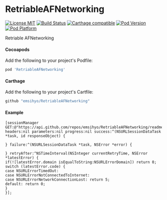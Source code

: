 # RetriableAFNetworking

[![License MIT](https://img.shields.io/badge/license-MIT-green.svg?style=flat)](https://raw.githubusercontent.com/emsihyo/RetriableAFNetworking/master/LICENSE)
[![Build Status](http://img.shields.io/travis/emsihyo/RetriableAFNetworking/master.svg?style=flat)](https://travis-ci.org/emsihyo/RetriableAFNetworking)
[![Carthage compatible](https://img.shields.io/badge/Carthage-compatible-4BC51D.svg?style=flat)](https://github.com/emsihyo/RetriableAFNetworking)
[![Pod Version](http://img.shields.io/cocoapods/v/RetriableAFNetworking.svg?style=flat)](http://cocoapods.org/pods/RetriableAFNetworking)
[![Pod Platform](http://img.shields.io/cocoapods/p/RetriableAFNetworking.svg?style=flat)](http://cocoapods.org/pods/RetriableAFNetworking)

Retriable AFNetworking

#### Cocoapods

Add the following to your project's Podfile:
```ruby
pod 'RetriableAFNetworking'
```

#### Carthage

Add the following to your project's Cartfile:
```ruby
github "emsihyo/RetriableAFNetworking"
```

#### Example

```objc
[sessionManager GET:@"https://api.github.com/repos/emsihyo/RetriableAFNetworking/readme" headers:nil parameters:nil progress:nil success:^(NSURLSessionDataTask *task, id responseObject) {

} failure:^(NSURLSessionDataTask *task, NSError *error) {

} retryAfter:^NSTimeInterval(NSInteger currentRetryTime, NSError *latestError) {
if(![latestError.domain isEqualToString:NSURLErrorDomain]) return 0;
switch (latestError.code) {
case NSURLErrorTimedOut:
case NSURLErrorNotConnectedToInternet:
case NSURLErrorNetworkConnectionLost: return 5;
default: return 0;
}
}];
```
